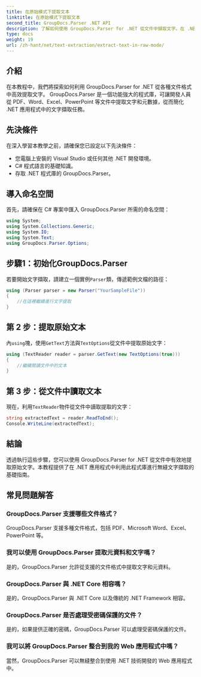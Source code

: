 ```yaml
---
title: 在原始模式下提取文本
linktitle: 在原始模式下提取文本
second_title: GroupDocs.Parser .NET API
description: 了解如何使用 GroupDocs.Parser for .NET 從文件中擷取文字。在 .NET 應用程式中輕鬆、有效率、無縫地提取文字。
type: docs
weight: 19
url: /zh-hant/net/text-extraction/extract-text-in-raw-mode/
---
```

## 介紹
在本教程中，我們將探索如何利用 GroupDocs.Parser for .NET 從各種文件格式中高效提取文字。 GroupDocs.Parser 是一個功能強大的程式庫，可讓開發人員從 PDF、Word、Excel、PowerPoint 等文件中提取文字和元數據，從而簡化 .NET 應用程式中的文字擷取任務。
## 先決條件
在深入學習本教學之前，請確保您已設定以下先決條件：
- 您電腦上安裝的 Visual Studio 或任何其他 .NET 開發環境。
- C# 程式語言的基礎知識。
- 存取 .NET 程式庫的 GroupDocs.Parser。

## 導入命名空間
首先，請確保在 C# 專案中匯入 GroupDocs.Parser 所需的命名空間：
```csharp
using System;
using System.Collections.Generic;
using System.IO;
using System.Text;
using GroupDocs.Parser.Options;
```
## 步驟1：初始化GroupDocs.Parser
若要開始文字擷取，請建立一個實例`Parser`類，傳遞範例文檔的路徑：
```csharp
using (Parser parser = new Parser("YourSampleFile"))
{
    //在這裡繼續進行文字提取
}
```
## 第 2 步：提取原始文本
內`using`塊，使用`GetText`方法與`TextOptions`從文件中提取原始文字：
```csharp
using (TextReader reader = parser.GetText(new TextOptions(true)))
{
    //繼續閱讀文件中的文本
}
```
## 第 3 步：從文件中讀取文本
現在，利用`TextReader`物件從文件中讀取提取的文字：
```csharp
string extractedText = reader.ReadToEnd();
Console.WriteLine(extractedText);
```

## 結論
透過執行這些步驟，您可以使用 GroupDocs.Parser for .NET 從文件中有效地提取原始文字。本教程提供了在 .NET 應用程式中利用此程式庫進行無縫文字擷取的基礎指南。

## 常見問題解答
### GroupDocs.Parser 支援哪些文件格式？
GroupDocs.Parser 支援多種文件格式，包括 PDF、Microsoft Word、Excel、PowerPoint 等。
### 我可以使用 GroupDocs.Parser 提取元資料和文字嗎？
是的，GroupDocs.Parser 允許從支援的文件格式中提取文字和元資料。
### GroupDocs.Parser 與 .NET Core 相容嗎？
是的，GroupDocs.Parser 與 .NET Core 以及傳統的 .NET Framework 相容。
### GroupDocs.Parser 是否處理受密碼保護的文件？
是的，如果提供正確的密碼，GroupDocs.Parser 可以處理受密碼保護的文件。
### 我可以將 GroupDocs.Parser 整合到我的 Web 應用程式中嗎？
當然，GroupDocs.Parser 可以無縫整合到使用 .NET 技術開發的 Web 應用程式中。